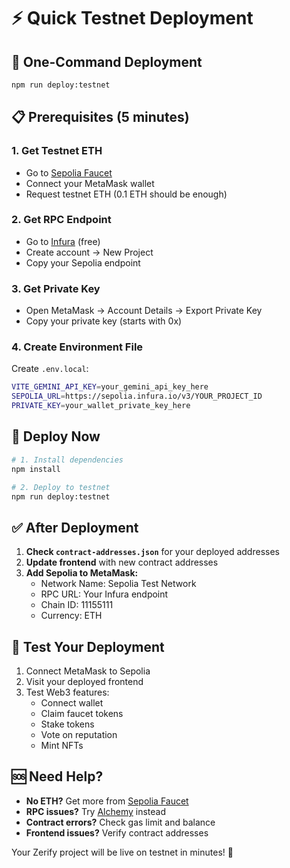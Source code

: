 # ⚡ Quick Testnet Deployment

## 🚀 One-Command Deployment

```bash
npm run deploy:testnet
```

## 📋 Prerequisites (5 minutes)

### 1. Get Testnet ETH
- Go to [Sepolia Faucet](https://sepoliafaucet.com/)
- Connect your MetaMask wallet
- Request testnet ETH (0.1 ETH should be enough)

### 2. Get RPC Endpoint
- Go to [Infura](https://infura.io/) (free)
- Create account → New Project
- Copy your Sepolia endpoint

### 3. Get Private Key
- Open MetaMask → Account Details → Export Private Key
- Copy your private key (starts with 0x)

### 4. Create Environment File
Create `.env.local`:
```bash
VITE_GEMINI_API_KEY=your_gemini_api_key_here
SEPOLIA_URL=https://sepolia.infura.io/v3/YOUR_PROJECT_ID
PRIVATE_KEY=your_wallet_private_key_here
```

## 🎯 Deploy Now

```bash
# 1. Install dependencies
npm install

# 2. Deploy to testnet
npm run deploy:testnet
```

## ✅ After Deployment

1. **Check `contract-addresses.json`** for your deployed addresses
2. **Update frontend** with new contract addresses
3. **Add Sepolia to MetaMask:**
   - Network Name: Sepolia Test Network
   - RPC URL: Your Infura endpoint
   - Chain ID: 11155111
   - Currency: ETH

## 🧪 Test Your Deployment

1. Connect MetaMask to Sepolia
2. Visit your deployed frontend
3. Test Web3 features:
   - Connect wallet
   - Claim faucet tokens
   - Stake tokens
   - Vote on reputation
   - Mint NFTs

## 🆘 Need Help?

- **No ETH?** Get more from [Sepolia Faucet](https://sepoliafaucet.com/)
- **RPC issues?** Try [Alchemy](https://alchemy.com/) instead
- **Contract errors?** Check gas limit and balance
- **Frontend issues?** Verify contract addresses

Your Zerify project will be live on testnet in minutes! 🎉
